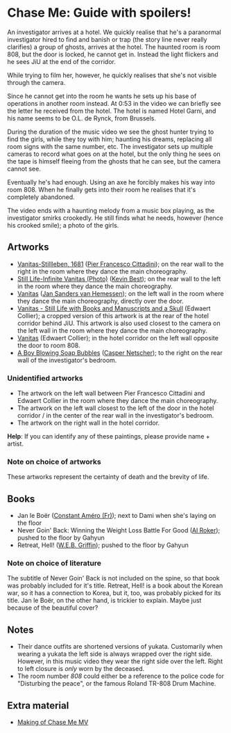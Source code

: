 # Chase Me: Guide with spoilers!

An investigator arrives at a hotel. We quickly realise that he's
a paranormal investigator hired to find and banish or trap
(the story line never really clarifies) a group of ghosts, arrives at the hotel.
The haunted room is room 808, but the door is locked, he cannot get in.
Instead the light flickers and he sees JiU at the end of the corridor.

While trying to film her, however, he quickly realises that she's not visible through the camera.

Since he cannot get into the room he wants he sets up his base of operations in another room instead.
At 0:53 in the video we can briefly see the letter he received from the hotel.
The hotel is named Hotel Garni, and his name seems to be O.L. de Rynck, from Brussels.

During the duration of the music video we see the ghost hunter
trying to find the girls, while they toy with him; haunting his dreams,
replacing all room signs with the same number, etc.
The investigator sets up multiple cameras to record what goes on at the hotel,
but the only thing he sees on the tape is himself fleeing from the ghosts that he can see,
but the camera cannot see.

Eventually he's had enough. Using an axe he forcibly makes his way into room 808.
When he finally gets into their room he realises that it's completely abandoned.

The video ends with a haunting melody from a music box playing, as the investigator
smirks crookedly.  He still finds what he needs, however (hence his crooked smile);
a photo of the girls.

## Artworks

* [Vanitas-Stillleben, 1681](https://www.artnet.com/artists/pier-francesco-cittadini/a-vanitas-still-life-with-violin-collaboration-mI-GFNRcMBJHYvGjcTy9ug2) ([Pier Francesco Cittadini](https://en.wikipedia.org/wiki/Pierfrancesco_Cittadini)); on the rear wall to the right in the room where they dance the main choreography.
* [Still Life-Infinite Vanitas (Photo)](https://www.flickr.com/photos/kevsyd/5566316575) ([Kevin Best](https://www.flickr.com/photos/kevsyd/)); on the rear wall to the left in the room where they dance the main choreography.
* [Vanitas](https://www.wikiart.org/en/jan-van-hemessen/vanit) ([Jan Sanders van Hemessen](https://en.wikipedia.org/wiki/Jan_Sanders_van_Hemessen)); on the left wall in the room where they dance the main choreography, directly over the door.
* [Vanitas - Still Life with Books and Manuscripts and a Skull](https://artsandculture.google.com/asset/vanitas-still-life-with-books-and-manuscripts-and-a-skull/DwF8UvX5vRxoAw) (Edwaert Collier); a cropped version of this artwork is at the rear of the hotel corridor behind JiU. This artwork is also used closest to the camera on the left wall in the room where they dance the main choreography.
* [Vanitas](https://prints.denverartmuseum.org/detail/506935/collier-a-vanitas-1669) (Edwaert Collier); in the hotel corridor on the left wall opposite the door to room 808.
* [A Boy Blowing Soap Bubbles](https://commons.wikimedia.org/wiki/File:Caspar_Netscher_-_A_boy_blowing_soap_bubbles.jpg) ([Casper Netscher](https://en.wikipedia.org/wiki/Caspar_Netscher)); to the right on the rear wall of the investigator's bedroom.


### Unidentified artworks

* The artwork on the left wall between Pier Francesco Cittadini and Edwaert Collier in the room where they dance the main choreography.
* The artwork on the left wall closest to the left of the door in the hotel corridor / in the center of the rear wall in the investigator's bedroom.
* The artwork on the right wall in the hotel corridor.

**Help**: If you can identify any of these paintings, please provide name + artist.


### Note on choice of artworks

These artworks represent the certainty of death and the brevity of life.

## Books

* Jan le Boër ([Constant Améro (Fr)](https://fr.wikipedia.org/wiki/Constant_Am%C3%A9ro)); next to Dami when she's laying on the floor
* Never Goin' Back: Winning the Weight Loss Battle For Good ([Al Roker](https://en.wikipedia.org/wiki/Al_Roker)); pushed to the floor by Gahyun
* Retreat, Hell! ([W.E.B. Griffin](https://en.wikipedia.org/wiki/W._E._B._Griffin)); pushed to the floor by Gahyun

### Note on choice of literature

The subtitle of Never Goin' Back is not included on the spine,
so that book was probably included for it's title.
Retreat, Hell! is a book about the Korean war, so it has a connection
to Korea, but it, too, was probably picked for its title.
Jan le Boër, on the other hand, is trickier to explain. Maybe just because of the beautiful cover?

## Notes

* Their dance outfits are shortened versions of yukata.
  Customarily when wearing a yukata the left side is always
  wrapped over the right side. However, in this music video they wear the right side over the left.
  Right to left closure is *only* worn by the deceased.
* The room number *808* could either be a reference to the police code for "Disturbing the peace",
  or the famous Roland TR-808 Drum Machine.

## Extra material

* [Making of Chase Me MV](https://www.youtube.com/watch?v=uIzbI0zv5F4)
